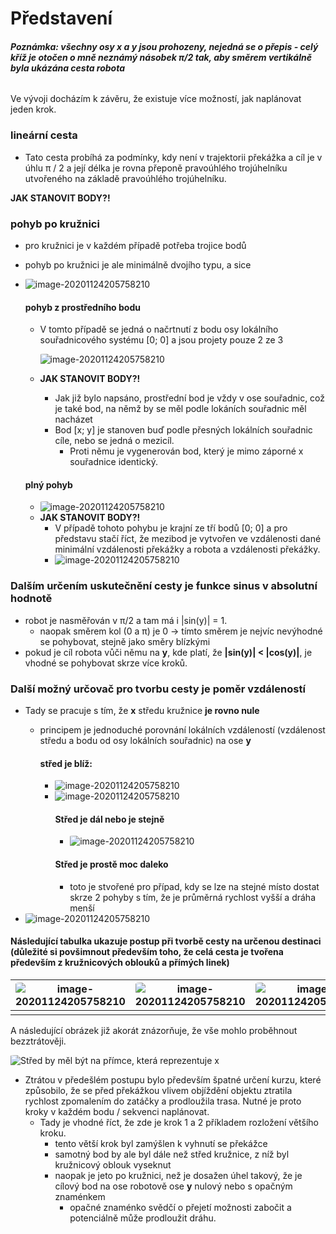 # Představení

<h6><b> Poznámka: všechny osy x a y jsou prohozeny, nejedná se o přepis - celý kříž je otočen o mně neznámý násobek π/2 tak, aby směrem vertikálně byla ukázána cesta robota</b> </h6>

Ve vývoji docházím k závěru, že existuje více možností, jak naplánovat jeden krok.

### lineární cesta

- Tato cesta probíhá za podmínky, kdy není v trajektorii překážka a cíl je v úhlu π / 2 a její délka je rovna přeponě pravoúhlého trojúhelníku utvořeného na základě pravoúhlého trojúhelníku.

**JAK STANOVIT BODY?!**

### pohyb po kružnici

- pro kružnici je v každém případě potřeba trojice bodů

- pohyb po kružnici je ale minimálně dvojího typu, a sice

- <img src="./kruznice_2.svg" alt="image-20201124205758210" style="zoom:100%; margin-left:0%; background-color: #fff1; border-radius: 5%;" />

  #### pohyb z prostředního bodu

   - V tomto případě se jedná o načrtnutí z bodu osy lokálního souřadnicového systému [0; 0]
      a jsou projety pouze 2 ze 3
      
      <img src="./kruznice_1.svg" alt="image-20201124205758210" style="zoom:120 %; background-color: #fff1; border-radius: 5%;" />
      
  - **JAK STANOVIT BODY?!**

    - Jak již bylo napsáno, prostřední bod je vždy v ose souřadnic, což je také bod, na němž by se měl podle lokáních souřadnic měl nacházet
    - Bod [x; y] je stanoven buď podle přesných lokálních souřadnic cíle, nebo se jedná o mezicíl.
      - Proti němu je vygenerován bod, který je mimo záporné x souřadnice identický.

  #### plný pohyb

  - <img src="./kruznice_3.svg" alt="image-20201124205758210" style="zoom:120 %; background-color: #fff1; border-radius: 5%;" />
  - **JAK STANOVIT BODY?!**
    - V případě tohoto pohybu je krajní ze tří bodů [0; 0] a pro představu stačí říct, že mezibod je vytvořen ve vzdálenosti dané minimální vzdálenosti překážky a robota a vzdálenosti překážky.
    - <img src="./kruznice_4.svg" alt="image-20201124205758210" style="zoom:120 %; background-color: #fff1; border-radius: 5%;" />

### Dalším určením uskutečnění cesty je funkce sinus v absolutní hodnotě

- robot je nasměřován v π/2 a tam má i |sin(y)| = 1.
  - naopak směrem kol (0 a π) je 0 → tímto směrem je nejvíc nevýhodné se pohybovat, stejně jako směry blízkými
- pokud je cíl robota vůči němu na **y**, kde platí, že **|sin(y)| < |cos(y)|**, je vhodné se pohybovat skrze více kroků.

### Další možný určovač pro tvorbu cesty je poměr vzdáleností 

- Tady se pracuje s tím, že **x** středu kružnice **je rovno nule**

  - principem je jednoduché porovnání lokálních vzdáleností (vzdálenost středu a bodu od osy lokálních souřadnic) na ose **y**

    #### střed je blíž:

    - <img src="./kruznice_5.svg" alt="image-20201124205758210" style="zoom:100 %; background-color: #fff1; border-radius: 5%;" />

    - <img src="./kruznice_6.svg" alt="image-20201124205758210" style="zoom:100 %; background-color: #fff1; border-radius: 5%;" />

      #### Střed je dál nebo je stejně

      - <img src="./kruznice_7.svg" alt="image-20201124205758210" style="zoom:100 %; background-color: #fff1; border-radius: 5%;" />

      #### Střed je prostě moc daleko

      - toto je stvořené pro případ, kdy se lze na stejné místo dostat skrze 2 pohyby s tím, že je průměrná rychlost vyšší a dráha menší
- <img src="./kruznice_10.svg" alt="image-20201124205758210" style="zoom:110 %; background-color: #fff1; border-radius: 5%;" />

#### Následující tabulka ukazuje postup při tvorbě cesty na určenou destinaci (důležité si povšimnout především toho, že celá cesta je tvořena především z kružnicových oblouků a přímých linek)

| <img src="./kruznice_12.svg" alt="image-20201124205758210" style="zoom:70 %; background-color: #fff1; border-radius: 5%;" /> | <img src="./kruznice_13.svg" alt="image-20201124205758210" style="zoom:70 %; background-color: #fff1; border-radius: 5%;" /> | <img src="./kruznice_14.svg" alt="image-20201124205758210" style="zoom:70 %; background-color: #fff1; border-radius: 5%;" /> | <img src="./kruznice_15.svg" alt="image-20201124205758210" style="zoom:70 %; background-color: #fff1; border-radius: 5%;" /> |
| ------------------------------------------------------------ | ------------------------------------------------------------ | ------------------------------------------------------------ | ------------------------------------------------------------ |
|                                                              |

A následující obrázek již akorát znázorňuje, že vše mohlo proběhnout bezztrátověji.

<img src="./kruznice_16.svg" alt="Střed by měl být na přímce, která reprezentuje x" style="zoom:100%; background-color: #fff1; border-radius: 5 %; background-color: #fff1; border-radius: 5%;" />

- Ztrátou v předešlém postupu bylo především špatné určení kurzu, které způsobilo, že se před překážkou vlivem objíždění objektu ztratila rychlost zpomalením do zatáčky a prodloužila trasa. Nutné je proto kroky v každém bodu / sekvenci naplánovat.
  - Tady je vhodné říct, že zde je krok 1 a 2 příkladem rozložení většího kroku.
    - tento větší krok byl zamýšlen k vyhnutí se překážce
    - samotný bod by ale byl dále než střed kružnice, z níž byl kružnicový oblouk vyseknut
    - naopak je jeto po kružnici, než je dosažen úhel takový, že je cílový bod na ose robotově ose **y** nulový nebo s opačným znaménkem
      - opačné znaménko svědčí o přejetí možnosti zabočit a potenciálně může prodloužit dráhu.

